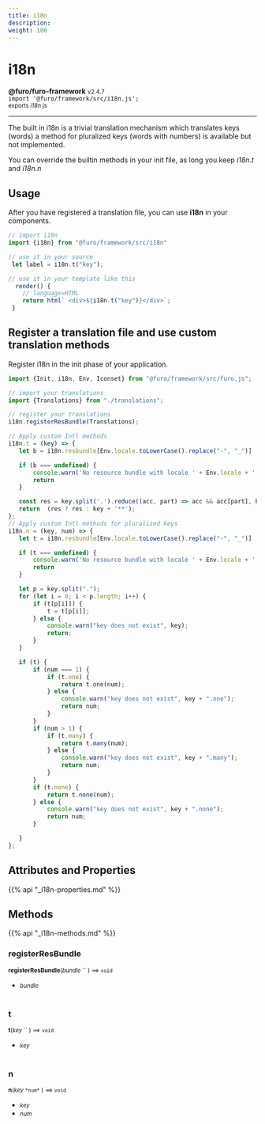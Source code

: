 ```yaml
---
title: i18n
description: 
weight: 100
---
```


# i18n

**@furo/furo-framework** <small>v2.4.7</small>
<br>`import '@furo/framework/src/i18n.js';`<small>
<br>exports *i18n* js</small>


****

The built in i18n is a trivial translation mechanism which translates keys (words)
a method for pluralized keys (words with numbers) is available but not implemented.

You can override the builtin methods in your init file, as long you keep *i18n.t* and *i18n.n*


## Usage
After you have registered a translation file, you can use **i18n** in your components.


```javascript
// import i18n
import {i18n} from "@furo/framework/src/i18n"

// use it in your source
 let label = i18n.t("key");

// use it in your template like this
  render() {
    // language=HTML
    return html` <div>${i18n.t("key")}</div>`;
 }

```

## Register a translation file and use custom translation methods
Register i18n in the init phase of your application.

```javascript
import {Init, i18n, Env, Iconset} from "@furo/framework/src/furo.js";

// import your translations
import {Translations} from "./translations";

// register your translations
i18n.registerResBundle(Translations);

// Apply custom Intl methods
i18n.t = (key) => {
   let b = i18n.resbundle[Env.locale.toLowerCase().replace("-", "_")] || i18n.resbundle['de_ch'];

   if (b === undefined) {
       console.warn('No resource bundle with locale ' + Env.locale + ' exists.');
       return
   }

   const res = key.split('.').reduce((acc, part) => acc && acc[part], b);
   return  (res ? res : key + '**');
};
// Apply custom Intl methods for pluralized keys
i18n.n = (key, num) => {
   let t = i18n.resbundle[Env.locale.toLowerCase().replace("-", "_")] || i18n.resbundle['de_ch'];

   if (t === undefined) {
       console.warn('No resource bundle with locale ' + Env.locale + ' exists.');
       return
   }

   let p = key.split(".");
   for (let i = 0; i < p.length; i++) {
       if (t[p[i]]) {
           t = t[p[i]];
       } else {
           console.warn("key does not exist", key);
           return;
       }
   }

   if (t) {
       if (num === 1) {
           if (t.one) {
               return t.one(num);
           } else {
               console.warn("key does not exist", key + ".one");
               return num;
           }
       }
       if (num > 1) {
           if (t.many) {
               return t.many(num);
           } else {
               console.warn("key does not exist", key + ".many");
               return num;
           }
       }
       if (t.none) {
           return t.none(num);
       } else {
           console.warn("key does not exist", key + ".none");
           return num;
       }

   }
};

```

## Attributes and Properties
{{% api "_i18n-properties.md" %}}








## Methods
{{% api "_i18n-methods.md" %}}


### **registerResBundle**
<small>**registerResBundle**(*bundle* `` ) ⟹ `void`</small>



- <small>*bundle* </small>
<br><br>

### **t**
<small>**t**(*key* `` ) ⟹ `void`</small>



- <small>*key* </small>
<br><br>

### **n**
<small>**n**(*key* `` *num* `` ) ⟹ `void`</small>



- <small>*key* </small>
- <small>*num* </small>
<br><br>
